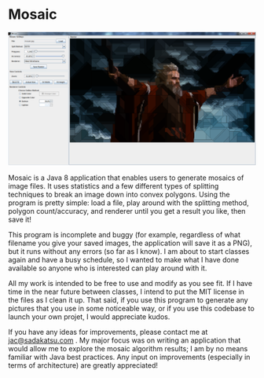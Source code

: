 Mosaic
======
![Mosaic screenshot](screenshot.png)

Mosaic is a Java 8 application that enables users to generate mosaics of image
files.  It uses statistics and a few different types of splitting techniques to
break an image down into convex polygons.  Using the program is pretty simple:
load a file, play around with the splitting method, polygon count/accuracy, and
renderer until you get a result you like, then save it!

This program is incomplete and buggy (for example, regardless of what filename
you give your saved images, the application will save it as a PNG), but it runs
without any errors (so far as I know).  I am about to start classes again and
have a busy schedule, so I wanted to make what I have done available so anyone
who is interested can play around with it.

All my work is intended to be free to use and modify as you see fit.  If I have
time in the near future between classes, I intend to put the MIT license in the
files as I clean it up.  That said, if you use this program to generate any
pictures that you use in some noticeable way, or if you use this codebase to
launch your own projet, I would appreciate kudos.

If you have any ideas for improvements, please contact me at jac@sadakatsu.com .
My major focus was on writing an application that would allow me to explore the
mosaic algorithm results; I am by no means familiar with Java best practices.
Any input on improvements (especially in terms of architecture) are greatly
appreciated!